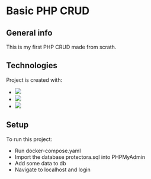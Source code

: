 # Basic PHP CRUD

## General info
This is my first PHP CRUD made from scrath.

## Technologies
Project is created with:
* <img src="https://img.shields.io/badge/PHP-777BB4?style=for-the-badge&logo=php&logoColor=white">
* <img src="https://img.shields.io/badge/Bootstrap-563D7C?style=for-the-badge&logo=bootstrap&logoColor=white">
* <img src="https://img.shields.io/badge/Docker-2CA5E0?style=for-the-badge&logo=docker&logoColor=white">

## Setup
To run this project:
* Run docker-compose.yaml
* Import the database protectora.sql into PHPMyAdmin
* Add some data to db
* Navigate to localhost and login
